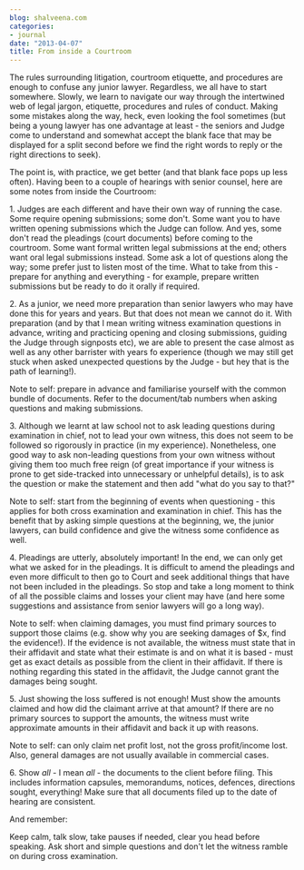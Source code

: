 ```yaml
---
blog: shalveena.com
categories:
- journal
date: "2013-04-07"
title: From inside a Courtroom
---
```


The rules surrounding litigation, courtroom etiquette, and procedures are enough to confuse any junior lawyer. Regardless, we all have to start somewhere. Slowly, we learn to navigate our way through the intertwined web of legal jargon, etiquette, procedures and rules of conduct. Making some mistakes along the way, heck, even looking the fool sometimes (but being a young lawyer has one advantage at least - the seniors and Judge come to understand and somewhat accept the blank face that may be displayed for a split second before we find the right words to reply or the right directions to seek).

The point is, with practice, we get better (and that blank face pops up less often). Having been to a couple of hearings with senior counsel, here are some notes from inside the Courtroom:

1\. Judges are each different and have their own way of running the case. Some require opening submissions; some don't. Some want you to have written opening submissions which the Judge can follow. And yes, some don't read the pleadings (court documents) before coming to the courtroom. Some want formal written legal submissions at the end; others want oral legal submissions instead. Some ask a lot of questions along the way; some prefer just to listen most of the time. What to take from this - prepare for anything and everything - for example, prepare written submissions but be ready to do it orally if required.

2\. As a junior, we need more preparation than senior lawyers who may have done this for years and years. But that does not mean we cannot do it. With preparation (and by that I mean writing witness examination questions in advance, writing and practicing opening and closing submissions, guiding the Judge through signposts etc), we are able to present the case almost as well as any other barrister with years fo experience (though we may still get stuck when asked unexpected questions by the Judge - but hey that is the path of learning!).

Note to self: prepare in advance and familiarise yourself with the common bundle of documents. Refer to the document/tab numbers when asking questions and making submissions.

3\. Although we learnt at law school not to ask leading questions during examination in chief, not to lead your own witness, this does not seem to be followed so rigorously in practice (in my experience). Nonetheless, one good way to ask non-leading questions from your own witness without giving them too much free reign (of great importance if your witness is prone to get side-tracked into unnecessary or unhelpful details), is to ask the question or make the statement and then add "what do you say to that?"

Note to self: start from the beginning of events when questioning - this applies for both cross examination and examination in chief. This has the benefit that by asking simple questions at the beginning, we, the junior lawyers, can build confidence and give the witness some confidence as well.

4\. Pleadings are utterly, absolutely important! In the end, we can only get what we asked for in the pleadings. It is difficult to amend the pleadings and even more difficult to then go to Court and seek additional things that have not been included in the pleadings. So stop and take a long moment to think of all the possible claims and losses your client may have (and here some suggestions and assistance from senior lawyers will go a long way).

Note to self: when claiming damages, you must find primary sources to support those claims (e.g. show why you are seeking damages of $x, find the evidence!). If the evidence is not available, the witness must state that in their affidavit and state what their estimate is and on what it is based - must get as exact details as possible from the client in their affidavit. If there is nothing regarding this stated in the affidavit, the Judge cannot grant the damages being sought.

5\. Just showing the loss suffered is not enough! Must show the amounts claimed and how did the claimant arrive at that amount? If there are no primary sources to support the amounts, the witness must write approximate amounts in their affidavit and back it up with reasons.

Note to self: can only claim net profit lost, not the gross profit/income lost. Also, general damages are not usually available in commercial cases.

6\. Show _all -_ I mean _all_ - the documents to the client before filing. This includes information capsules, memorandums, notices, defences, directions sought, everything! Make sure that all documents filed up to the date of hearing are consistent.

And remember:

Keep calm, talk slow, take pauses if needed, clear you head before speaking. Ask short and simple questions and don't let the witness ramble on during cross examination.